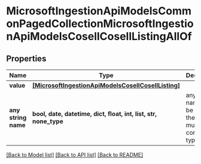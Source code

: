# MicrosoftIngestionApiModelsCommonPagedCollectionMicrosoftIngestionApiModelsCosellCosellListingAllOf


## Properties
Name | Type | Description | Notes
------------ | ------------- | ------------- | -------------
**value** | [**[MicrosoftIngestionApiModelsCosellCosellListing]**](MicrosoftIngestionApiModelsCosellCosellListing.md) |  | [optional] 
**any string name** | **bool, date, datetime, dict, float, int, list, str, none_type** | any string name can be used but the value must be the correct type | [optional]

[[Back to Model list]](../README.md#documentation-for-models) [[Back to API list]](../README.md#documentation-for-api-endpoints) [[Back to README]](../README.md)


